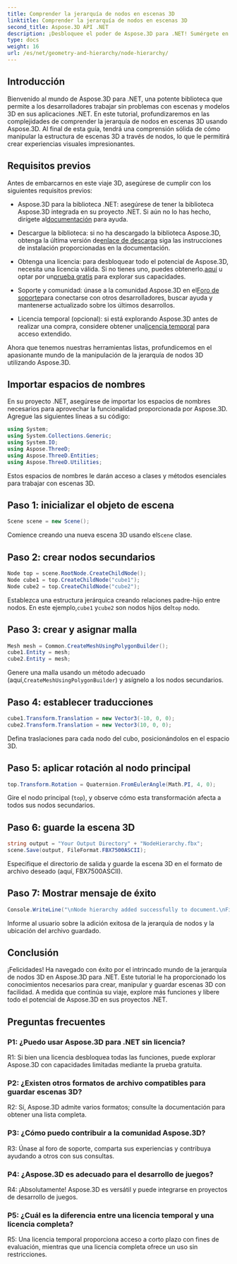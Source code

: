```yaml
---
title: Comprender la jerarquía de nodos en escenas 3D
linktitle: Comprender la jerarquía de nodos en escenas 3D
second_title: Aspose.3D API .NET
description: ¡Desbloquee el poder de Aspose.3D para .NET! Sumérgete en la manipulación de la jerarquía de nodos con esta guía paso a paso. Crea impresionantes escenas en 3D sin esfuerzo.
type: docs
weight: 16
url: /es/net/geometry-and-hierarchy/node-hierarchy/
---
```

## Introducción

Bienvenido al mundo de Aspose.3D para .NET, una potente biblioteca que permite a los desarrolladores trabajar sin problemas con escenas y modelos 3D en sus aplicaciones .NET. En este tutorial, profundizaremos en las complejidades de comprender la jerarquía de nodos en escenas 3D usando Aspose.3D. Al final de esta guía, tendrá una comprensión sólida de cómo manipular la estructura de escenas 3D a través de nodos, lo que le permitirá crear experiencias visuales impresionantes.

## Requisitos previos

Antes de embarcarnos en este viaje 3D, asegúrese de cumplir con los siguientes requisitos previos:

-  Aspose.3D para la biblioteca .NET: asegúrese de tener la biblioteca Aspose.3D integrada en su proyecto .NET. Si aún no lo has hecho, dirígete al[documentación](https://reference.aspose.com/3d/net/) para ayuda.

-  Descargue la biblioteca: si no ha descargado la biblioteca Aspose.3D, obtenga la última versión de[enlace de descarga](https://releases.aspose.com/3d/net/) siga las instrucciones de instalación proporcionadas en la documentación.

-  Obtenga una licencia: para desbloquear todo el potencial de Aspose.3D, necesita una licencia válida. Si no tienes uno, puedes obtenerlo.[aquí](https://purchase.aspose.com/buy) u optar por un[prueba gratis](https://releases.aspose.com/) para explorar sus capacidades.

-  Soporte y comunidad: únase a la comunidad Aspose.3D en el[Foro de soporte](https://forum.aspose.com/c/3d/18)para conectarse con otros desarrolladores, buscar ayuda y mantenerse actualizado sobre los últimos desarrollos.

-  Licencia temporal (opcional): si está explorando Aspose.3D antes de realizar una compra, considere obtener una[licencia temporal](https://purchase.aspose.com/temporary-license/) para acceso extendido.

Ahora que tenemos nuestras herramientas listas, profundicemos en el apasionante mundo de la manipulación de la jerarquía de nodos 3D utilizando Aspose.3D.

## Importar espacios de nombres

En su proyecto .NET, asegúrese de importar los espacios de nombres necesarios para aprovechar la funcionalidad proporcionada por Aspose.3D. Agregue las siguientes líneas a su código:

```csharp
using System;
using System.Collections.Generic;
using System.IO;
using Aspose.ThreeD;
using Aspose.ThreeD.Entities;
using Aspose.ThreeD.Utilities;
```

Estos espacios de nombres le darán acceso a clases y métodos esenciales para trabajar con escenas 3D.

## Paso 1: inicializar el objeto de escena

```csharp
Scene scene = new Scene();
```

 Comience creando una nueva escena 3D usando el`Scene` clase.

## Paso 2: crear nodos secundarios

```csharp
Node top = scene.RootNode.CreateChildNode();
Node cube1 = top.CreateChildNode("cube1");
Node cube2 = top.CreateChildNode("cube2");
```

 Establezca una estructura jerárquica creando relaciones padre-hijo entre nodos. En este ejemplo,`cube1` y`cube2` son nodos hijos del`top` nodo.

## Paso 3: crear y asignar malla

```csharp
Mesh mesh = Common.CreateMeshUsingPolygonBuilder();
cube1.Entity = mesh;
cube2.Entity = mesh;
```

 Genere una malla usando un método adecuado (aquí,`CreateMeshUsingPolygonBuilder`) y asígnelo a los nodos secundarios.

## Paso 4: establecer traducciones

```csharp
cube1.Transform.Translation = new Vector3(-10, 0, 0);
cube2.Transform.Translation = new Vector3(10, 0, 0);
```

Defina traslaciones para cada nodo del cubo, posicionándolos en el espacio 3D.

## Paso 5: aplicar rotación al nodo principal

```csharp
top.Transform.Rotation = Quaternion.FromEulerAngle(Math.PI, 4, 0);
```

Gire el nodo principal (`top`), y observe cómo esta transformación afecta a todos sus nodos secundarios.

## Paso 6: guarde la escena 3D

```csharp
string output = "Your Output Directory" + "NodeHierarchy.fbx";
scene.Save(output, FileFormat.FBX7500ASCII);
```

Especifique el directorio de salida y guarde la escena 3D en el formato de archivo deseado (aquí, FBX7500ASCII).

## Paso 7: Mostrar mensaje de éxito

```csharp
Console.WriteLine("\nNode hierarchy added successfully to document.\nFile saved at " + output);
```

Informe al usuario sobre la adición exitosa de la jerarquía de nodos y la ubicación del archivo guardado.

## Conclusión

¡Felicidades! Ha navegado con éxito por el intrincado mundo de la jerarquía de nodos 3D en Aspose.3D para .NET. Este tutorial le ha proporcionado los conocimientos necesarios para crear, manipular y guardar escenas 3D con facilidad. A medida que continúa su viaje, explore más funciones y libere todo el potencial de Aspose.3D en sus proyectos .NET.

## Preguntas frecuentes

### P1: ¿Puedo usar Aspose.3D para .NET sin licencia?

R1: Si bien una licencia desbloquea todas las funciones, puede explorar Aspose.3D con capacidades limitadas mediante la prueba gratuita.

### P2: ¿Existen otros formatos de archivo compatibles para guardar escenas 3D?

R2: Sí, Aspose.3D admite varios formatos; consulte la documentación para obtener una lista completa.

### P3: ¿Cómo puedo contribuir a la comunidad Aspose.3D?

R3: Únase al foro de soporte, comparta sus experiencias y contribuya ayudando a otros con sus consultas.

### P4: ¿Aspose.3D es adecuado para el desarrollo de juegos?

R4: ¡Absolutamente! Aspose.3D es versátil y puede integrarse en proyectos de desarrollo de juegos.

### P5: ¿Cuál es la diferencia entre una licencia temporal y una licencia completa?

R5: Una licencia temporal proporciona acceso a corto plazo con fines de evaluación, mientras que una licencia completa ofrece un uso sin restricciones.